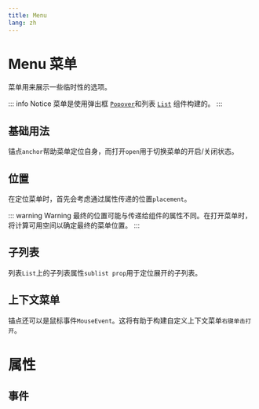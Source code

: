 ```yaml
---
title: Menu
lang: zh
---
```


<script setup lang="ts">
  import props from "../../../example/menu/description/zh-props.ts";
  import events from "../../../example/menu/description/zh-events.ts";
</script>

# Menu 菜单

菜单用来展示一些临时性的选项。

::: info Notice
菜单是使用弹出框 [`Popover`](./popover.md)和列表 [`List`](./list.md) 组件构建的。
:::

## 基础用法

锚点`anchor`帮助菜单定位自身，而打开`open`用于切换菜单的开启/关闭状态。

<demo src="../../../example/menu/basic.vue" />

## 位置

在定位菜单时，首先会考虑通过属性传递的位置`placement`。

<demo src="../../../example/menu/placement.vue" />

::: warning Warning
最终的位置可能与传递给组件的属性不同。在打开菜单时，将计算可用空间以确定最终的菜单位置。
:::

## 子列表

列表`List`上的子列表属性`sublist prop`用于定位展开的子列表。

<demo src="../../../example/menu/sublist.vue" />

## 上下文菜单

锚点还可以是鼠标事件`MouseEvent`。这将有助于构建自定义上下文菜单`右键单击打开`。

<demo src="../../../example/menu/context.vue" />

# 属性

<data-table type="props" lang="zh" :data="props" />

## 事件

<table-block type="eventsZh" :data="events" />
